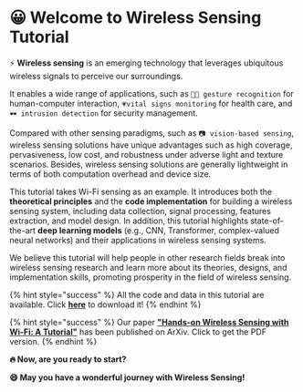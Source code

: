 # 😀 Welcome to Wireless Sensing Tutorial

⚡️ **Wireless sensing** is an emerging technology that leverages ubiquitous wireless signals to perceive our surroundings.

It enables a wide range of applications, such as `🖐🏻 gesture recognition` for human-computer interaction, `💗vital signs monitoring` for health care, and `🕶 intrusion detection` for security management.

Compared with other sensing paradigms, such as `📷 vision-based sensing`, wireless sensing solutions have unique advantages such as high coverage, pervasiveness, low cost, and robustness under adverse light and texture scenarios. Besides, wireless sensing solutions are generally lightweight in terms of both computation overhead and device size.

This tutorial takes Wi-Fi sensing as an example. It introduces both the **theoretical principles** and the **code implementation** for building a wireless sensing system, including data collection, signal processing, features extraction, and model design. In addition, this tutorial highlights state-of-the-art **deep learning models** (e.g., CNN, Transformer, complex-valued neural networks) and their applications in wireless sensing systems.

We believe this tutorial will help people in other research fields break into wireless sensing research and learn more about its theories, designs, and implementation skills, promoting prosperity in the field of wireless sensing.

{% hint style="success" %}
All the code and data in this tutorial are available. Click [**here**](http://tns.thss.tsinghua.edu.cn/wst/wst_code_new.zip) to download it!
{% endhint %}

{% hint style="success" %}
Our paper [**"Hands-on Wireless Sensing with Wi-Fi: A Tutorial"**](https://arxiv.org/abs/2206.09532) has been published on ArXiv. Click to get the PDF version.
{% endhint %}

**🔥 Now, are you ready to start?**

**😄 May you have a wonderful journey with Wireless Sensing!**&#x20;
